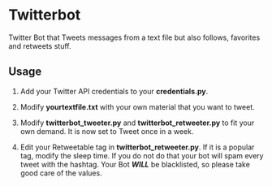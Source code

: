 # Twitterbot
Twitter Bot that Tweets messages from a text file but also follows, favorites and retweets stuff.

## Usage

1. Add your Twitter API credentials to your **credentials.py**.

2. Modify **yourtextfile.txt** with your own material that you want to tweet.

3. Modify **twitterbot_tweeter.py** and **twitterbot_retweeter.py** to fit your own demand. It is now set to Tweet once in a week. 

4. Edit your Retweetable tag in **twitterbot_retweeter.py**. If it is a popular tag, modify the sleep time. If you do not do that your bot will spam every tweet with the hashtag. Your Bot ***WILL*** be blacklisted, so please take good care of the values. 

